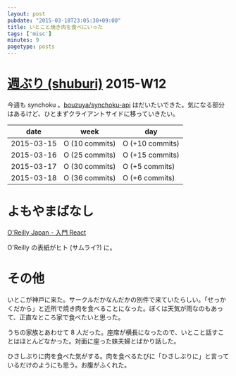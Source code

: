 ```yaml
---
layout: post
pubdate: "2015-03-18T23:05:30+09:00"
title: いとこと焼き肉を食べにいった
tags: ['misc']
minutes: 9
pagetype: posts
---
```

# [週ぶり (shuburi)][shuburi] 2015-W12

今週も synchoku 。[bouzuya/synchoku-api][] はだいたいできた。気になる部分はあるけど、ひとまずクライアントサイドに移っていきたい。

date       | week            | day
-----------|-----------------|-----------------
2015-03-15 | O (10 commits)  | O (+10 commits)
2015-03-16 | O (25 commits)  | O (+15 commits)
2015-03-17 | O (30 commits)  | O (+5 commits)
2015-03-18 | O (36 commits)  | O (+6 commits)

# よもやまばなし

[O'Reilly Japan - 入門 React](http://www.oreilly.co.jp/books/9784873117195/)

O'Reilly の表紙がヒト (サムライ?) に。

# その他

いとこが神戸に来た。サークルだかなんだかの別件で来ていたらしい。「せっかくだから」と近所で焼き肉を食べることになった。ぼくは天気が雨なのもあって、正直なところ家で食べたいと思った。

うちの家族とあわせて 8 人だった。座席が横長になったので、いとこと話すことはほとんどなかった。対面に座った妹夫婦とばかり話した。

ひさしぶりに肉を食べた気がする。肉を食べるたびに「ひさしぶりに」と言っているだけのようにも思う。お腹がふくれた。

[shuburi]: http://shuburi.org
[bouzuya/synchoku-api]: https://github.com/bouzuya/synchoku-api
